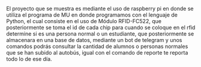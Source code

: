 El proyecto que se muestra es mediante el uso de raspberry pi en donde se utiliza el programa de MU en donde programamos con el lenguaje de Python, el cual consiste en el uso de Módulo RFID-FC522, 
que posteriormente se toma el id de cada chip para cuando se coloque en el rfid determine si es una persona normal o un estudiante, 
que posteriormente se almacenara en una base de datos, mediante un bot de telegram y unos comandos podrás consultar la cantidad de alumnos o personas normales que se han subido al autobús,  igual con el comando de reporte te reporta todo lo de ese día.
